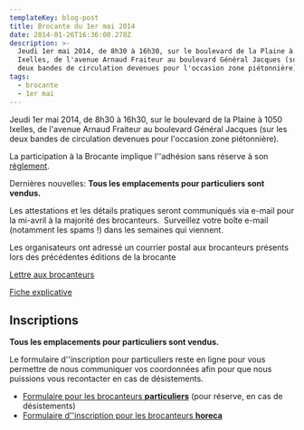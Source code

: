 ```yaml
---
templateKey: blog-post
title: Brocante du 1er mai 2014
date: 2014-01-26T16:36:00.278Z
description: >-
  Jeudi 1er mai 2014, de 8h30 à 16h30, sur le boulevard de la Plaine à 1050
  Ixelles, de l'avenue Arnaud Fraiteur au boulevard Général Jacques (sur les
  deux bandes de circulation devenues pour l'occasion zone piétonnière).
tags:
  - brocante
  - 1er mai
---
```

Jeudi 1er mai 2014, de 8h30 à 16h30, sur le boulevard de la Plaine à 1050 Ixelles, de l'avenue Arnaud Fraiteur au boulevard Général Jacques (sur les deux bandes de circulation devenues pour l'occasion zone piétonnière).

La participation à la Brocante implique l''adhésion sans réserve à son [règlement](/img/reglement_brocante_aspebr.pdf).

Dernières nouvelles: **Tous les emplacements pour particuliers sont vendus.**

Les attestations et les détails pratiques seront communiqués via e-mail pour la mi-avril à la majorité des brocanteurs.  Surveillez votre boîte e-mail (notamment les spams !) dans les semaines qui viennent.

Les organisateurs ont adressé un courrier postal aux brocanteurs présents lors des précédentes éditions de la brocante

[Lettre aux brocanteurs](img/lettre_brocante_aspebr_2014.pdf)

[Fiche explicative](img/fiche_explicative_brocante_aspebr_2014.pdf)

## Inscriptions

**Tous les emplacements pour particuliers sont vendus.**

Le formulaire d''inscription pour particuliers reste en ligne pour vous permettre de nous communiquer vos coordonnées afin pour que nous puissions vous recontacter en cas de désistements.

* [Formulaire pour les brocanteurs **particuliers**](https://docs.google.com/forms/d/1z3UN_k3CQ_xMXrIpSuMRYfPyR5hvNEWhxrmidpd9kTM/viewform) (pour réserve, en cas de désistements)
* [Formulaire d''inscription pour les brocanteurs **horeca**](https://docs.google.com/forms/d/1dwY0Y1HsrV4NqK_CgtZ5FAd7PtSD8jECaEjhkJ-eOnA/viewform)
